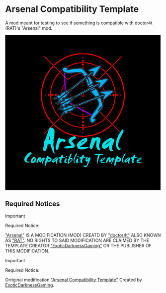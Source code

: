 # Arsenal Compatibility Template
A mod meant for testing to see if something is compatible with doctor4t (RAT)'s "Arsenal" mod.

![Arsenal Compatibility Tempalte logo](src/main/resources/assets/arsenal_compatibility_template/icon.png)

## Required Notices

> [!IMPORTANT]
> Required Notice:
> 
> ["Arsenal"](https://modrinth.com/mod/arsenal) IS A MODIFICATION (MOD) CREATD BY ["doctor4t"](https://www.youtube.com/@doctor4t) ALSO KNOWN AS ["RAT"](https://modrinth.com/user/RAT). NO RIGHTS TO SAID MODIFICATION ARE CLAIMED BY THE TEMPLATE CREATOR ["ExoticDarknessGaming"](https://www.youtube.com/@ExoticDarknessGaming) OR THE PUBLISHER OF THIS MODIFICATION.

> [!IMPORTANT]
> Required Notice:
> 
> Orriginal modification ["Arsenal Compatibility Template"](https://github.com/ExoticDG/Arsenal_Compatibility_Template) Created by [ExoticDarknessGaming](https://www.youtube.com/@ExoticDarknessGaming).
